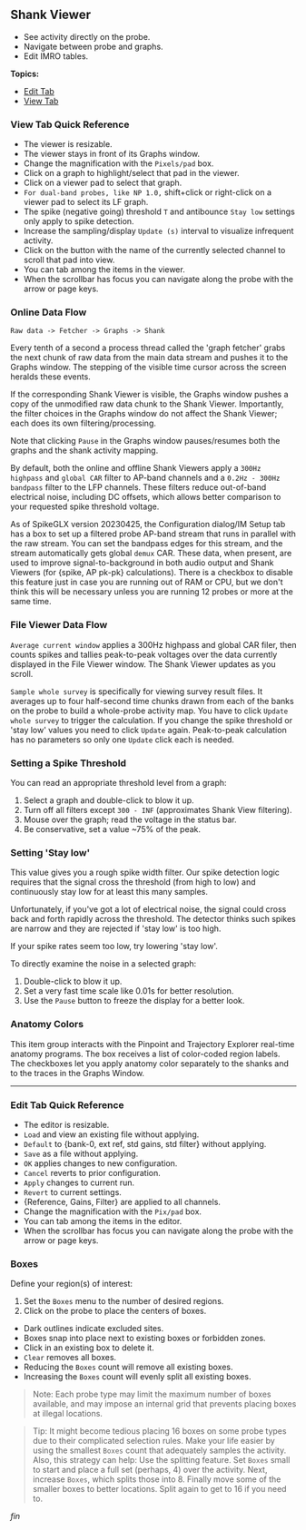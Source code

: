 ## Shank Viewer

* See activity directly on the probe.
* Navigate between probe and graphs.
* Edit IMRO tables.

**Topics:**

* [Edit Tab](#edit-tab-quick-reference)
* [View Tab](#view-tab-quick-reference)

### View Tab Quick Reference

* The viewer is resizable.
* The viewer stays in front of its Graphs window.
* Change the magnification with the `Pixels/pad` box.
* Click on a graph to highlight/select that pad in the viewer.
* Click on a viewer pad to select that graph.
* `For dual-band probes, like NP 1.0,` shift+click or right-click on a
viewer pad to select its LF graph.
* The spike (negative going) threshold `T` and antibounce `Stay low` settings
only apply to spike detection.
* Increase the sampling/display `Update (s)` interval to visualize infrequent activity.
* Click on the button with the name of the currently selected channel
to scroll that pad into view.
* You can tab among the items in the viewer.
* When the scrollbar has focus you can navigate along the probe with the
arrow or page keys.

### Online Data Flow

`Raw data -> Fetcher -> Graphs -> Shank`

Every tenth of a second a process thread called the 'graph fetcher' grabs
the next chunk of raw data from the main data stream and pushes it to the
Graphs window. The stepping of the visible time cursor across the screen
heralds these events.

If the corresponding Shank Viewer is visible, the Graphs window pushes a
copy of the unmodified raw data chunk to the Shank Viewer. Importantly,
the filter choices in the Graphs window do not affect the Shank Viewer;
each does its own filtering/processing.

Note that clicking `Pause` in the Graphs window pauses/resumes both the
graphs and the shank activity mapping.

By default, both the online and offline Shank Viewers apply a
`300Hz highpass` and `global CAR` filter to AP-band channels and a
`0.2Hz - 300Hz bandpass` filter to the LFP channels. These filters
reduce out-of-band electrical noise, including DC offsets, which allows
better comparison to your requested spike threshold voltage.

As of SpikeGLX version 20230425, the Configuration dialog/IM Setup tab has
a box to set up a filtered probe AP-band stream that runs in parallel with
the raw stream. You can set the bandpass edges for this stream, and the
stream automatically gets global `demux` CAR. These data, when present,
are used to improve signal-to-background in both audio output and Shank
Viewers (for {spike, AP pk-pk} calculations). There is a checkbox to disable
this feature just in case you are running out of RAM or CPU, but we don't
think this will be necessary unless you are running 12 probes or more at the
same time.

### File Viewer Data Flow

`Average current window` applies a 300Hz highpass and global CAR filer,
then counts spikes and tallies peak-to-peak voltages over the data currently
displayed in the File Viewer window. The Shank Viewer updates as you scroll.

`Sample whole survey` is specifically for viewing survey result files. It
averages up to four half-second time chunks drawn from each of the banks
on the probe to build a whole-probe activity map. You have to click `Update
whole survey` to trigger the calculation. If you change the spike threshold
or 'stay low' values you need to click `Update` again. Peak-to-peak calculation
has no parameters so only one `Update` click each is needed.

### Setting a Spike Threshold

You can read an appropriate threshold level from a graph:

1. Select a graph and double-click to blow it up.
2. Turn off all filters except `300 - INF` (approximates Shank View filtering).
3. Mouse over the graph; read the voltage in the status bar.
4. Be conservative, set a value ~75% of the peak.

### Setting 'Stay low'

This value gives you a rough spike width filter. Our spike detection
logic requires that the signal cross the threshold (from high to low)
and continuously stay low for at least this many samples.

Unfortunately, if you've got a lot of electrical noise, the signal could
cross back and forth rapidly across the threshold. The detector thinks
such spikes are narrow and they are rejected if 'stay low' is too high.

If your spike rates seem too low, try lowering 'stay low'.

To directly examine the noise in a selected graph:

1. Double-click to blow it up.
2. Set a very fast time scale like 0.01s for better resolution.
3. Use the `Pause` button to freeze the display for a better look.

### Anatomy Colors

This item group interacts with the Pinpoint and Trajectory Explorer
real-time anatomy programs. The box receives a list of color-coded
region labels. The checkboxes let you apply anatomy color separately
to the shanks and to the traces in the Graphs Window.

--------

### Edit Tab Quick Reference

* The editor is resizable.
* `Load` and view an existing file without applying.
* `Default` to {bank-0, ext ref, std gains, std filter} without applying.
* `Save` as a file without applying.
* `OK` applies changes to new configuration.
* `Cancel` reverts to prior configuration.
* `Apply` changes to current run.
* `Revert` to current settings.
* {Reference, Gains, Filter} are applied to all channels.
* Change the magnification with the `Pix/pad` box.
* You can tab among the items in the editor.
* When the scrollbar has focus you can navigate along the probe with the
arrow or page keys.

### Boxes

Define your region(s) of interest:

1. Set the `Boxes` menu to the number of desired regions.
2. Click on the probe to place the centers of boxes.

* Dark outlines indicate excluded sites.
* Boxes snap into place next to existing boxes or forbidden zones.
* Click in an existing box to delete it.
* `Clear` removes all boxes.
* Reducing the `Boxes` count will remove all existing boxes.
* Increasing the `Boxes` count will evenly split all existing boxes.

>Note: Each probe type may limit the maximum number of boxes available,
and may impose an internal grid that prevents placing boxes at illegal
locations.

>Tip: It might become tedious placing 16 boxes on some probe types due
to their complicated selection rules. Make your life easier by using the
smallest `Boxes` count that adequately samples the activity. Also, this
strategy can help: Use the splitting feature. Set `Boxes` small to start
and place a full set (perhaps, 4) over the activity. Next, increase
`Boxes`, which splits those into 8. Finally move some of the smaller
boxes to better locations. Split again to get to 16 if you need to.


_fin_

